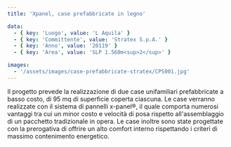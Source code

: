 ```yaml
---
title: 'Xpanel, case prefabbricate in legno'

data:
  - { key: 'Luogo', value: 'L Aquila' }
  - { key: 'Committente', value: 'Stratex S.p.A.' }
  - { key: 'Anno', value: '20119' }
  - { key: 'Area', value: 'SLP 1.560m<sup>2</sup>' }

images:
  - '/assets/images/case-prefabbricate-stratex/CPS001.jpg'
---
```


Il progetto prevede la realizzazione di due case unifamiliari prefabbricate a basso costo, di 95 mq 
di superficie coperta ciascuna. Le case verranno realizzate con il sistema di pannelli x-panel®, il 
quale comporta numerosi vantaggi tra cui un minor costo e velocità di posa rispetto all'assemblaggio 
di un pacchetto tradizionale in opera. Le case inoltre sono state progettate con la prerogativa di 
offrire un alto comfort interno rispettando i criteri di massimo contenimento energetico.
